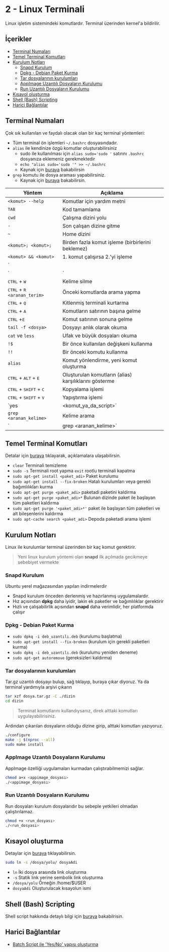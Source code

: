 # 2 - Linux Terminali <!-- omit in toc -->

Linux işletim sistemindeki komutlardır. Terminal üzerinden kernel'a bildirilir.

## İçerikler <!-- omit in toc -->

- [Terminal Numaları](#terminal-numalar%C4%B1)
- [Temel Terminal Komutları](#temel-terminal-komutlar%C4%B1)
- [Kurulum Notları](#kurulum-notlar%C4%B1)
  - [Snapd Kurulum](#snapd-kurulum)
  - [Dpkg - Debian Paket Kurma](#dpkg---debian-paket-kurma)
  - [Tar dosyalarının kurulumları](#tar-dosyalar%C4%B1n%C4%B1n-kurulumlar%C4%B1)
  - [AppImage Uzantılı Dosyaların Kurulumu](#appimage-uzant%C4%B1l%C4%B1-dosyalar%C4%B1n-kurulumu)
  - [Run Uzantılı Dosyaların Kurulumu](#run-uzant%C4%B1l%C4%B1-dosyalar%C4%B1n-kurulumu)
- [Kısayol oluşturma](#k%C4%B1sayol-olu%C5%9Fturma)
- [Shell (Bash) Scripting](#shell-bash-scripting)
- [Harici Bağlantılar](#harici-ba%C4%9Flant%C4%B1lar)

## Terminal Numaları

Çok sık kullanılan ve faydalı olacak olan bir kaç terminal yöntemleri:

- Tüm terminal ön işlemleri `~/.bashrc` dosyasındadır.
- `alias` ile kendinize özgü komutlar oluşturabilirsiniz
  - sudo ile kullanılması için `alias sudo='sudo '` satırını `.bashrc` dosyanıza eklemeniz gerekmektedir
  - `echo "alias sudo='sudo '" >> ~/.bashrc`
  - Kaynak için [buraya](https://askubuntu.com/a/22043/898692) bakabilirsin
- `grep` komutu ile dosya araması yapabilirsiniz.
  - Kaynak için [buraya](https://stackoverflow.com/a/16957078/9770490) bakabilirsin.

| Yöntem                                            | Açıklama                                               |
| ------------------------------------------------- | ------------------------------------------------------ |
| `<komut> --help`                                  | Komutlar için yardım metni                             |
| <kbd>TAB</kbd>                                    | Kod tamamlama                                          |
| `cwd`                                             | Çalışma dizini yolu                                    |
| `-`                                               | Son çalışan dizine gitme                               |
| `~`                                               | Home dizini                                            |
| `<komut>; <komut>;`                               | Birden fazla komut işleme (birbirlerini beklemez)      |
| `<komut> && <komut>`                              | 1. komut çalışırsa 2.'yi işleme                        |
| `<komut> || <komut>`                              | 1. olmazsa 2. komutu işleme                            |
| `<komut> | <komut>`                               | İlk komutun sonucunu 2'ye aktarma (pipeline)           |
| <kbd>CTRL</kbd> + <kbd>W</kbd>                    | Kelime silme                                           |
| <kbd>CTRL</kbd> + <kbd>R</kbd> `<aranan_terim>`   | Önceki komutlarda arama yapma                          |
| <kbd>CTRL</kbd> + <kbd>Q</kbd>                    | Kitlenmiş terminali kurtarma                           |
| <kbd>CTRL</kbd> + <kbd>A</kbd>                    | Komutların satırının başına gelme                      |
| <kbd>CTRL</kbd> +<kbd>E</kbd>                     | Komut satırının sonuna gelme                           |
| `tail -f <dosya>`                                 | Dosyayı anlık olarak okuma                             |
| `cat` ve `less`                                   | Ufak ve büyük dosyaları okuma                          |
| `!$`                                              | Bir önce kullanılan değişkeni kullanma                 |
| `!!`                                              | Bir önceki komutu kullanma                             |
| `alias`                                           | Komut yönlendirme, yeni komut oluşturma                |
| <kbd>CTRL</kbd> + <kbd>ALT</kbd> + <kbd>E</kbd>   | Oluşturulan komutların (alias) karşılıklarını gösterme |
| <kbd>CTRL</kbd> + <kbd>SHIFT</kbd> + <kbd>C</kbd> | Kopyalama işlemi                                       |
| <kbd>CTRL</kbd> + <kbd>SHIFT</kbd> + <kbd>V</kbd> | Yapıştırma işlemi                                      |
| `yes | <komut_ya_da_script>`                      | İnteraktif veri isteyen işleme 'yes' verisi gönderme   |
| `grep <aranan_kelime>`                            | Kelime arama                                           |
| `<komut> | grep <aranan_kelime>`                  | Komut sonucunda kelime arama                           |

## Temel Terminal Komutları

Detalar için [buraya](https://gist.github.com/sayz/1130312/a45b548b82ee459e05a9159ec532224757a2ca56) tıklayarak, açıklamalara ulaşabilirsin.

- `clear` Terminali temizleme
- `sudo -s` Terminali root yapma `exit` rootlu terminali kapatma
- `sudo apt-get install <paket_adi>` Paket kurulumu
- `sudo apt-get install --fix-broken` Hatalı kurulumları veya gerekli bağımlılıkları kurma
- `sudo apt-get purge <paket_adi>` paketadi paketini kaldirma
- `sudo apt-get purge <paket_adi>*` Bulunan dizinde paket ile başlayan tüm paketleri kaldırma
- `sudo apt-get purge '<paket_adi>*'` paket ile başlayan tüm paketleri ve alt bileşenlerini kaldırma
- `sudo apt-cache search <paket_adi>` Depoda paketadi arama işlemi

## Kurulum Notları

Linux ile kurulumlar terminal üzerinden bir kaç komut gerektirir.

> Yeni linux kurulum yöntemi olan **snapd** ilk açılmada gecikmeye sebebiyet vermekte

### Snapd Kurulum

Ubuntu yerel mağazasından yapılan indirmelerdir

- Snapd kurulum önceden derlenmiş ve hazırlanmış uygulamalardır.
- Hız açısından **dpkg** daha iyidir, lakin ek paketler ve bağımlılıklar gerektirir
- Hızlı ve çalışabilirlik açısından **snapd** daha verimlidir, her platformda çalışır

### Dpkg - Debian Paket Kurma

- `sudo dpkq -i deb_uzantılı.deb` (kurulumu başlatma)
- `sudo apt-get install --fix-broken` (kurulum için gerekli paketleri kurma)
- `sudo dpkq -i deb_uzantılı.deb` (kurulumu yeniden deneme)
- `sudo apt-get autoremove` (gereksizleri kaldırma)

### Tar dosyalarının kurulumları

Tar.gz uzantılı dosyayı bulup, sağ tıklayıp, buraya çıkar diyoruz. Ya da terminal yardımıyla arşivi çıkarın

```bash
tar xzf dosya.tar.gz -C ./dizin
cd dizin
```

> Terminat komutlarını kullandıysanız, direk alttaki komutları uygulayabilirisiniz.

Ardından çıkarılan dosyaların olduğu dizine girip, alttaki komutları yazıyoruz.

```sh
./configure
make -j $(nproc --all)
sudo make install
```

### AppImage Uzantılı Dosyaların Kurulumu

AppImage özelliği uygulamaları kurmadan çalıştırabilmemizi sağlar.

```sh
chmod a+x <appimage_dosyası>
./<appimage_dosyası>
```

### Run Uzantılı Dosyaların Kurulumu

Run dosyaları kurulum dosyalarıdır bu sebeple yetkileri olmadan çalıştırılamaz.

```sh
chmod +x <run_dosyası>
./<run_dosyası>
```

## Kısayol oluşturma

Detaylar için [buraya](https://manpages.debian.org/stretch/coreutils/ln.1.en.html) tıklayabilirsin.

```bash
sudo ln -s /dosya/yolu/ dosyaAdi
```

- `ln` İki dosya arasında link oluşturma
- `-s` Statik link yerine sembolik link oluşturma
- `/dosya/yolu` Örneğin /home/$USER
- `dosyaAdi` Oluşturulacak kısayolun ismi

## Shell (Bash) Scripting

Shell script hakkında detaylı bilgi için [buraya][Shell Script] bakabilrisin.

## Harici Bağlantılar

- [Batch Script ile 'Yes/No' yapısı oluşturma]

[Shell Script]: ../../Programlama%20Notlar%C4%B1%2FShell%20Script.md
[Batch Script ile 'Yes/No' yapısı oluşturma]: https://stackoverflow.com/a/226724/9770490
